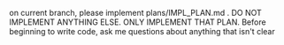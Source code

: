on current branch, please implement plans/IMPL_PLAN.md . DO NOT IMPLEMENT ANYTHING ELSE. ONLY 
  IMPLEMENT THAT PLAN. Before beginning to write code, ask me questions about anything that isn't clear